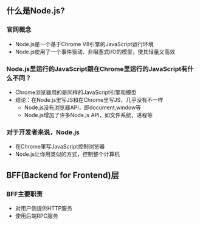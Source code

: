 ## 什么是Node.js?
### 官网概念
- Node.js是一个基于Chrome V8引擎的JavaScript运行环境
- Node.js使用了一个事件驱动、非阻塞式I/O的模型，使其轻量又高效

### Node.js里运行的JavaScript跟在Chrome里运行的JavaScript有什么不同？
- Chrome浏览器用的是同样的JavaScript引擎和模型
- 结论：在Node.js里写JS和在Chrome里写JS，几乎没有不一样
  - Node.js没有浏览器API，即document,window等
  - Node.js增加了许多Node.js API，如文件系统，进程等

### 对于开发者来说，Node.js
- 在Chrome里写JavaScript控制浏览器
- Node.js让你用类似的方式，控制整个计算机

## BFF(Backend for Frontend)层
### BFF主要职责
- 对用户侧提供HTTP服务
- 使用后端RPC服务
